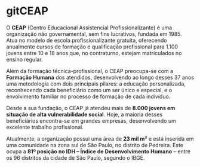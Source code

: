 # **gitCEAP**

O **CEAP** (Centro Educacional Assistencial Profissionalizante) é uma organização não governamental, sem fins lucrativos, fundada em 1985. Atua no modelo de escola profissionalizante gratuita, oferecendo anualmente cursos de formação e qualificação profissional para 1.100 jovens entre 10 e 18 anos que, no contraturno, estejam matriculados no ensino regular.

Além da formação técnica-profissional, o CEAP preocupa-se com a **Formação Humana** dos atendidos, desenvolvendo ao longo desses 37 anos uma metodologia com dois principais pilares: a educação personalizada, reconhecendo cada beneficiário como um ser único e especial, e o envolvimento familiar no processo de formação de cada indivíduo.

Desde a sua fundação, o CEAP já atendeu mais de **8.000 jovens em situação de alta vulnerabilidade social**. Hoje, a maioria desses beneficiários encontra-se em grandes empresas, desenvolvendo um excelente trabalho profissional.

Atualmente, a organização possui uma área de **23 mil m²** e está inserida em uma comunidade na zona sul de São Paulo, no distrito de Pedreira. Este ocupa a **81º posição no IDH – Índice de Desenvolvimento Humano** – entre os 96 distritos da cidade de São Paulo, segundo o IBGE.
